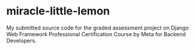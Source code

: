 # miracle-little-lemon
My submitted source code for the graded assessment project on Django Web Framework Professional Certification Course by Meta for Backend Developers.
